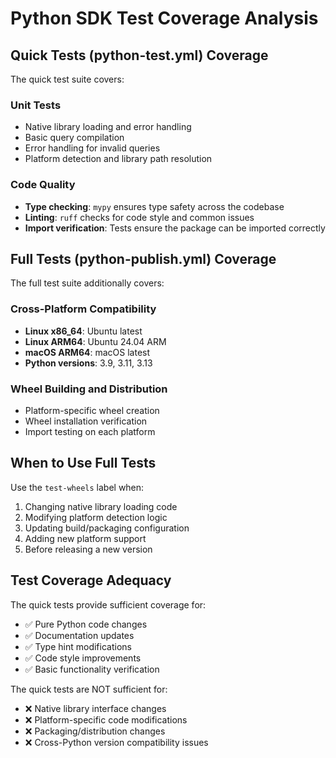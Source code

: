 # Python SDK Test Coverage Analysis

## Quick Tests (python-test.yml) Coverage

The quick test suite covers:

### Unit Tests
- Native library loading and error handling
- Basic query compilation
- Error handling for invalid queries
- Platform detection and library path resolution

### Code Quality
- **Type checking**: `mypy` ensures type safety across the codebase
- **Linting**: `ruff` checks for code style and common issues
- **Import verification**: Tests ensure the package can be imported correctly

## Full Tests (python-publish.yml) Coverage

The full test suite additionally covers:

### Cross-Platform Compatibility
- **Linux x86_64**: Ubuntu latest
- **Linux ARM64**: Ubuntu 24.04 ARM
- **macOS ARM64**: macOS latest
- **Python versions**: 3.9, 3.11, 3.13

### Wheel Building and Distribution
- Platform-specific wheel creation
- Wheel installation verification
- Import testing on each platform

## When to Use Full Tests

Use the `test-wheels` label when:
1. Changing native library loading code
2. Modifying platform detection logic
3. Updating build/packaging configuration
4. Adding new platform support
5. Before releasing a new version

## Test Coverage Adequacy

The quick tests provide sufficient coverage for:
- ✅ Pure Python code changes
- ✅ Documentation updates
- ✅ Type hint modifications
- ✅ Code style improvements
- ✅ Basic functionality verification

The quick tests are NOT sufficient for:
- ❌ Native library interface changes
- ❌ Platform-specific code modifications
- ❌ Packaging/distribution changes
- ❌ Cross-Python version compatibility issues